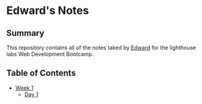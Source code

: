 # Edward's  Notes

## Summary
This repository contains all of the notes taked by [Edward](https://github.com/edwardcode/lighthouse-web-notes) for the lighthouse labs Web Development Bootcamp.

## Table of Contents

* [Week 1](https://github.com/edwardcode/lighthouse-web-notes/tree/master/WEEK_1/Day_1)
  * [Day 1](https://github.com/edwardcode/lighthouse-web-notes/tree/master/WEEK_1/Day_1)